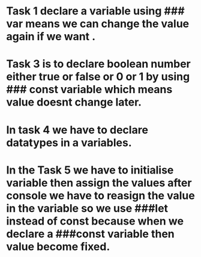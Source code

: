 # Task 1 declare a variable using ### var means we can change the value again if we want .

# Task 3 is to declare boolean number either true or false or 0 or 1 by using ### const variable which means value doesnt change later.
# In task 4 we have to declare datatypes in a variables.

# In the Task 5 we have to initialise variable then assign the values after console we have to reasign the value in the variable so we use ###let instead of const because when we declare a ###const variable then value become fixed.

